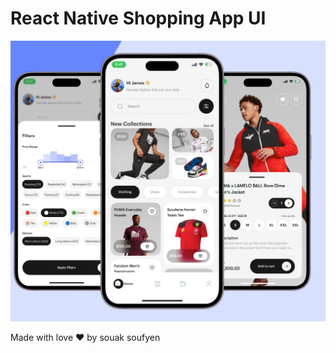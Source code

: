 # React Native Shopping App UI

<!-- <img src="./scrennshots//1.png" width="300"/>
<img src="./scrennshots//2.png" width="300"/>
<img src="./scrennshots//3.png" width="300"/> -->


<img src="./scrennshots//thumbnail.png" width="550"/>

Made with love ♥️ by souak soufyen